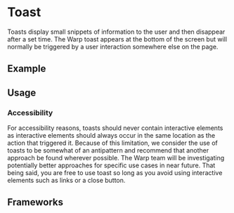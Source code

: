 <script setup>
  import Elements from './elements.md';
</script>

# Toast

Toasts display small snippets of information to the user and then disappear after a set time. The Warp toast appears at the bottom of the screen but will normally be triggered by a user interaction somewhere else on the page.

<components-status elements='released' />

## Example

<toast-example></toast-example>

## Usage

<component-design-guidelines name="Warp - Components / Toast" link="https://www.figma.com/file/nkiRpuVu6XRfvY96BA80H8/Components-overview?type=design&node-id=377-23910&mode=design" />

### Accessibility

<component-questions />

For accessibility reasons, toasts should never contain interactive elements as interactive elements should always occur in the same location as the action that triggered it. Because of this limitation, we consider the use of toasts to be somewhat of an antipattern and recommend that another approach be found wherever possible. The Warp team will be investigating potentially better approaches for specific use cases in near future. That being said, you are free to use toast so long as you avoid using interactive elements such as links or a close button.

## Frameworks

<tabs-content>
  <template #elements>
    <elements />
  </template>
</tabs-content>
